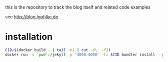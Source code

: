 this is the repository to track the blog itself and related code examples

see http://blog.lgohlke.de

# installation

```bash
CID=$(docker build . | tail -n1 | cut -d\  -f3)
docker run -v `pwd`:/jekyll -p "4000:4000" -ti $CID bundler install --path .bundler && bundler exec guard
```